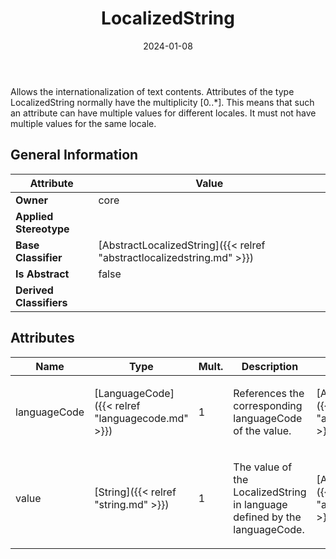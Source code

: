 ﻿---
title: LocalizedString
toc: false
type: specs
date: "2024-01-08"
draft: false
specification: VEC
version: 2.1.0
documentType: "Recommendation"
elementType: Class
classes:
  - LocalizedString
menu_name: vec-2.1.0
---
<p> Allows the internationalization of text contents. Attributes of the type LocalizedString normally have the multiplicity [0..*]. This means that such an attribute can have multiple values for different locales. It must not have multiple values for the same locale.      </p>

## General Information

| Attribute               | Value |
|-------------------------|-------|
| **Owner**               | core |
| **Applied Stereotype**  |   |
| **Base Classifier**     | [AbstractLocalizedString]({{< relref "abstractlocalizedstring.md" >}})<br/>  |
| **Is Abstract**         | false |
| **Derived Classifiers** |   |

## Attributes
|  Name  |  Type  |  Mult.  |  Description  |  Owning Classifier  |
|--------|--------|---------|---------------|--------------|
|languageCode| [LanguageCode]({{< relref "languagecode.md" >}}) | 1 | <p>References the corresponding languageCode of the value.  </p> | [AbstractLocalizedString]({{< relref "abstractlocalizedstring.md" >}}) |
|value| [String]({{< relref "string.md" >}}) | 1 | <p>The value of the LocalizedString in language defined by the languageCode. </p> | [AbstractLocalizedString]({{< relref "abstractlocalizedstring.md" >}}) |





